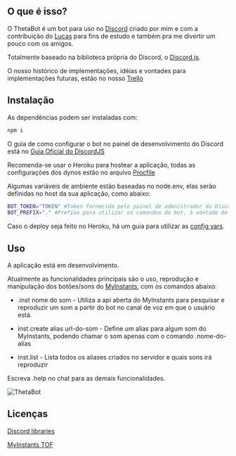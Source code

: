 ## O que é isso?

O ThetaBot é um bot para uso no [Discord](https://discord.com/) criado por mim e com a contribuição do [Lucas](https://github.com/lucasvsouza28) para fins de estudo e também pra me divertir um pouco com os amigos.

Totalmente baseado na biblioteca própria do Discord, o [Discord.js](https://discord.js.org/#/).

O nosso histórico de implementações, idéias e vontades para implementações futuras, estão no nosso [Trello](https://trello.com/b/bArWp6KZ/thetabot)

## Instalação

As dependências podem ser instaladas com:

```bash
npm i
```

O guia de como configurar o bot no painel de desenvolvimento do Discord está no [Guia Oficial do DiscordJS](https://discordjs.guide/preparations/setting-up-a-bot-application.html#creating-your-bot)

Recomenda-se usar o Heroku para hostear a aplicação, todas as configurações dos dynos estão no arquivo [Procfile](https://github.com/AndradeMatheus/ThetaBot/blob/master/Procfile)

Algumas variáveis de ambiente estão baseadas no node.env, elas serão definidas no host da sua aplicação, como abaixo:

```bash
BOT_TOKEN="TOKEN" #Token fornecida pelo painel de admnistrador do Discord
BOT_PREFIX="." #Prefixo para utilizar os comandos do bot, à vontade do usuário
```

Caso o deploy seja feito no Heroku, há um guia para utilizar as [config vars](https://devcenter.heroku.com/articles/config-vars).

## Uso

A aplicação está em desenvolvimento.

Atualmente as funcionalidades principais são o uso, reprodução e manipulação dos botões/sons do [MyInstants](https://www.myinstants.com/index/br/), com os comandos abaixo:

* .inst nome do som - Utiliza a api aberta do MyInstants para pesquisar e reproduzir um som a partir do bot no canal de voz em que o usuário está.

* inst.create alias url-do-som - Define um alias para algum som do MyInstants, podendo chamar o som apenas com o comando .nome-do-alias

* inst.list - Lista todos os aliases criados no servidor e quais sons irá reproduzir

Escreva .help no chat para as demais funcionalidades.

![ThetaBot](https://i.imgur.com/rQEYFnt.png)

## Licenças

[Discord libraries](https://discord.com/licenses)

[MyInstants TOF](https://www.myinstants.com/terms_of_use.html)
